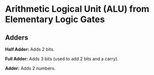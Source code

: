 # Arithmetic Logical Unit (ALU) from Elementary Logic Gates

## Adders

**Half Adder:** Adds 2 bits.

**Full Adder:** Adds 3 bits (used to add 2 bits and a carry).

**Adder:** Adds 2 numbers.

